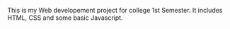 This is my Web developement project for college 1st Semester.
It includes HTML, CSS and some basic Javascript.
